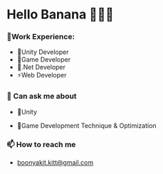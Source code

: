 # Hello Banana 🍌👋🍌
### 🌱Work Experience:

+ 🍌Unity Developer
+ 🍌Game Developer
+ 🍌.Net Developer
+ ⚡Web Developer

### 💬 Can ask me about

+ 🍌Unity
- 🍌Game Development Technique & Optimization

### 📫 How to reach me

* boonyakit.kitt@gmail.com




<!--
**janjao937/janjao937** is a ✨ _special_ ✨ repository because its `README.md` (this file) appears on your GitHub profile.

Here are some ideas to get you started:

- 🔭 I’m currently working on ...
- 🌱 I’m currently learning ...
- 👯 I’m looking to collaborate on ...
- 🤔 I’m looking for help with ...
- 💬 Ask me about ...
- 📫 How to reach me: ...
- 😄 Pronouns: ...
- ⚡ Fun fact: ...
-->
